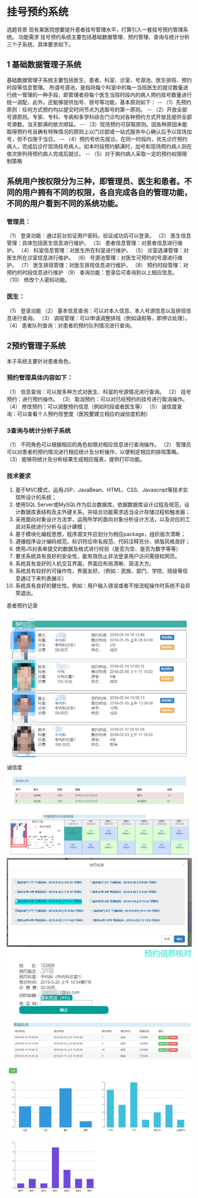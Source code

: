 # 挂号预约系统
选题背景	现有某医院想要提升患者挂号管理水平，打算引入一套挂号预约管理系统。
功能需求	    挂号预约系统主要包括基础数据管理、预约管理、查询与统计分析三个子系统，具体要求如下。
## 1 基础数据管理子系统
基础数据管理子系统主要包括医生、患者、科室、诊室、号源池、医生排班、预约时段等信息管理。
所谓号源池，是指将每个科室中的每一当班医生的就诊数量进行统一管理的一种手段，即管理者将每个医生当班时段内的病人预约挂号数量进行统一调配，此外，还能够提供加号、锁号等功能，基本原则如下：
-- （1）先预约原则：任何方式预约均以提交时间节点为选取号的第一原则。
-- （2）开放全部号源原则。专家、专科、专病和多学科综合门诊均对各种预约方式开放且提供全部号源数。当天额满的依次顺延。
-- （3）现场预约可获取原则。因各种原因未能取得预约号且确有特殊情况的原则上以门诊部或一站式服务中心确认后予以现场加号，但不仅限于当日。
-- （4）预约号优先就诊。在同一时段内，优先诊疗预约病人，完成后诊疗现场挂号病人。如本时段预约额满时，加号和现场预约病人则在依次排列待预约病人完成后就诊。
-- （5）对于爽约病人采取一定的预约权限限制策略

## 系统用户按权限分为三种，即管理员、医生和患者。不同的用户拥有不同的权限，各自完成各自的管理功能，不同的用户看到不同的系统功能。
### 管理员：
（1）	登录功能：通过前台验证用户密码，验证成功后可以登录。
（2）	医生信息管理：具体包括医生信息进行维护。
（3）	患者信息管理：对患者信息进行维护。
（4）	科室信息管理：对医生所在科室进行维护。
（5）	诊室选课管理：对医生所在诊室信息进行维护。
（6）	号源池管理：对医生可预约的号源进行维护。
（7）	医生排班管理：对医生排班信息进行维护。
（8）	预约时段管理：对预约的时段信息进行维护
（9）	查询功能：登录后可查询到以上相应信息。
（10）	修改个人密码功能。
### 医生：
（1）	登录功能
（2）	基本信息查询：可以对本人信息、本人号源信息以及排班信息进行查询。
（3）	调班管理：可以申请调整排班（例如请假等，即停诊处理）。
（4）	患者队列查询：对患者的预约队列情况进行查询。
## 2预约管理子系统
本子系统主要针对患者角色。
### 预约管理具体内容如下：
（1）	信息查询：可以按多种方式对医生、科室的号源情况进行查询。
（2）	挂号预约：进行预约操作。
（3）	取消预约：可以对已经预约的挂号进行取消操作。
（4）	修改预约：可以调整预约信息（例如时段或者医生等）
（5）	诚信度查询：可以查看个人预约信誉度（医院要建立相应的诚信度机制）
### 3查询与统计分析子系统
（1）	不同角色可以根据相应的角色权限对相应信息进行查询操作。
（2）	管理员可以对患者的预约情况进行相应统计及分析操作，以便制定相应的排班策略。
（3）	能够将统计及分析结果生成相应报表，提供打印功能。
### 技术要求	
1.	基于MVC模式，运用JSP、JavaBean、HTML、CSS、Javascript等技术实现所设计的系统；
2.	使用SQL Server或MySQL作为后台数据库，依据数据库设计过程及规范，设计数据库表结构及主外键关系，并结合功能需求适当设计存储过程和触发器；
3.	采用面向对象设计方法学，运用所学的面向对象分析设计方法，以及对应的工具对系统进行分析与设计建模；
4.	基于模块化编程思想，程序源文件应划分为相应package，组织层次清晰；
5.	遵循程序设计编码规范，标识符应命名规范、代码注释充分、排版风格良好；
6.	使用JS对表单提交的数据及格式进行校验（是否为空、是否为数字等等）
7.	要求系统具有良好的安全性，能有效防止非法登录用户访问需授权网页。
8.	系统具有良好的人机交互界面，界面应布局清晰、简洁大方。
9.	系统具有较好的可操作性，界面友好。（例如：民族、部门、学院、班级等信息通过下来列表展示）
10.	系统具有良好的健壮性。例如：用户输入错误或者不按流程操作时系统不会异常退出。

患者预约记录

![](screenshot/1.png)

诚信度

![](screenshot/2.png)
![](screenshot/3.png)
![](screenshot/4.png)
![](screenshot/5.png)
![](screenshot/6.png)
![](screenshot/7.png)
